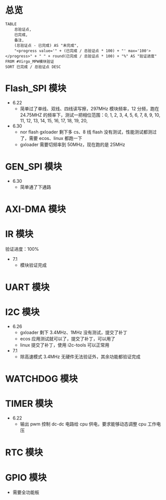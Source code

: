 

# 总览
```dataview
TABLE
    总验证点,
    已完成,
    备注,
    (总验证点 - 已完成) AS "未完成",
    "<progress value='" + (已完成 / 总验证点 * 100) + "' max='100'></progress>" + " " + round(已完成 / 总验证点 * 100) + "%" AS "验证进度"
FROM #Virgo_MPW模块验证 
SORT 已完成 / 总验证点 DESC
```




# Flash_SPI 模块
- 6.22
	- 简单过了单线、双线、四线读写擦，297MHz 模块频率，12 分频，跑在 24.75MHZ 的频率下，测试一把相位范围：0, 1, 2, 3, 4, 5, 6, 7, 8, 9, 10, 11, 12, 13, 14, 15, 16, 17, 18, 19, 20,
- 6.30
	- nor flash gxloader 剩下多 cs、8 线 flash 没有测试，性能测试都测过了，需要 ecos、linux 都跑一下
	- gxloader 需要切频率到 50MHz，现在跑的是 25MHz



# GEN_SPI 模块
- 6.30
	- 简单通了下通路




# AXI-DMA 模块



# IR 模块
验证进度：100%

- 7.1
	- 模块验证完成




# UART 模块



# I2C 模块
- 6.26
	- gxloader 剩下 3.4MHz、1MHz 没有测试，提交了补丁
	- ecos 应用测试就可以了，提交了补丁，可以用了
	- linux 提交了补丁，使用 i2c-tools 可以正常用
- 7.1
	- 除高速模式 3.4MHz 无硬件无法验证外，其余功能都验证完成


# WATCHDOG 模块



# TIMER 模块
- 6.22
	- 输出 pwm 控制 dc-dc 电路给 cpu 供电，要求能够动态调整 cpu 工作电压


# RTC 模块


# GPIO 模块
- 需要全功能板
